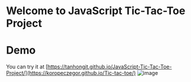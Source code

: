 # Welcome to JavaScript Tic-Tac-Toe Project

# Demo
You can try it at [https://tanhongit.github.io/JavaScript-Tic-Tac-Toe-Project/](https://koropeczegor.github.io/Tic-tac-toe/)
![image](https://github.com/KoropeczEgor/Tic-tac-toe/assets/127745537/8026d833-e74b-46f2-aa89-3924f506faef)
